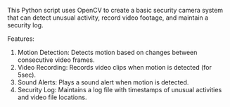 This Python script uses OpenCV to create a basic security camera system that can detect unusual activity, record video footage, and maintain a security log.

Features:
1) Motion Detection: Detects motion based on changes between consecutive video frames.
2) Video Recording: Records video clips when motion is detected (for 5sec).
3) Sound Alerts: Plays a sound alert when motion is detected.
4) Security Log: Maintains a log file with timestamps of unusual activities and video file locations.

